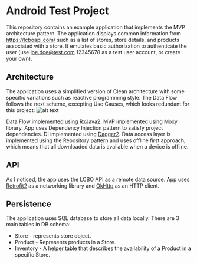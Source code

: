 # Android Test Project
This repository contains an example application that implements the MVP architecture pattern. The application displays common information from https://lcboapi.com/ such as a list of stores, store details, and products associated with a store. It emulates basic authorization to
authenticate the user (use joe.doe@test.com 12345678 as a test user account, or create your own).

## Architecture
The application uses a simplified version of Clean architecture with some specific variations such as reactive programming style.
The Data Flow follows the next scheme, excepting Use Causes, which looks redundant for this project:
![alt text](https://fernandocejas.com/assets/migrated/clean_architecture_evolution.png "Reactive Data Flow")

Data Flow implemented using [RxJava2](https://github.com/ReactiveX/RxJava). MVP implemented using [Moxy](https://github.com/Arello-Mobile/Moxy) library. App uses Dependency
Injection pattern to satisfy project dependencies. DI implemented using [Dagger2](https://google.github.io/dagger/).
Data access layer is implemented using the Repository pattern and uses offline first approach, which means that all downloaded data is available
when a device is offline.

## API
As I noticed, the app uses the LCBO API as a remote data source. App uses [Retrofit2](http://square.github.io/retrofit/) as a networking library
and [OkHttp](http://square.github.io/okhttp/) as an HTTP client.

## Persistence
The application uses SQL database to store all data locally. There are 3 main tables in DB schema:
* Store - represents store object.
* Product - Represents products in a Store.
* Inventory - A helper table that describes the availability of a Product in a specific Store.
